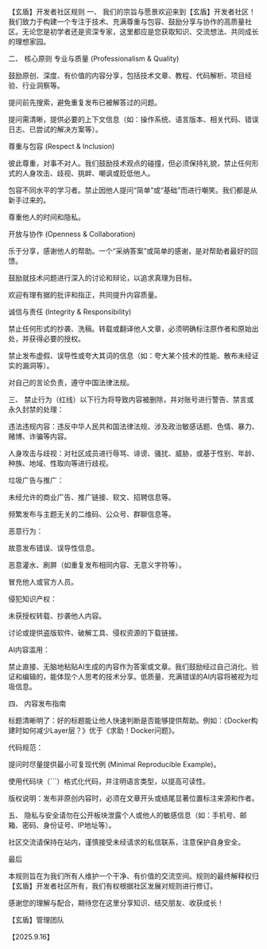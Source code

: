 【玄盾】开发者社区规则​​
​​一、 我们的宗旨与愿景​​
欢迎来到【玄盾】开发者社区！我们致力于构建一个​​专注于技术、充满尊重与包容、鼓励分享与协作​​的高质量社区。无论您是初学者还是资深专家，这里都应是您获取知识、交流想法、共同成长的理想家园。

​​二、 核心原则​​
​​专业与质量 (Professionalism & Quality)​​

​​鼓励原创、深度、有价值的内容分享​​，包括技术文章、教程、代码解析、项目经验、行业洞察等。

​​提问前先搜索​​，避免重复发布已被解答过的问题。

​​提问需清晰​​，提供必要的上下文信息（如：操作系统、语言版本、相关代码、错误日志、已尝试的解决方案等）。

​​尊重与包容 (Respect & Inclusion)​​

​​彼此尊重，对事不对人​​。我们鼓励技术观点的碰撞，但必须保持礼貌，禁止任何形式的人身攻击、歧视、挑衅、嘲讽或贬低他人。

​​包容不同水平的学习者​​。禁止因他人提问“简单”或“基础”而进行嘲笑。我们都是从新手过来的。

尊重他人的时间和隐私。

​​开放与协作 (Openness & Collaboration)​​

乐于分享，感谢他人的帮助。一个“采纳答案”或简单的感谢，是对帮助者最好的回馈。

鼓励就技术问题进行深入的讨论和辩论，以追求真理为目标。

欢迎有理有据的批评和指正，共同提升内容质量。

​​诚信与责任 (Integrity & Responsibility)​​

禁止任何形式的​​抄袭、洗稿​​。转载或翻译他人文章，必须​​明确标注原作者和原始出处​​，并获得必要的授权。

禁止发布虚假、误导性或夸大其词的信息（如：夸大某个技术的性能、散布未经证实的漏洞等）。

对自己的言论负责，遵守中国法律法规。

​​三、 禁止行为（红线）​​
以下行为将导致内容被删除，并对账号进行​​警告、禁言或永久封禁​​的处理：

​​违法违规内容​​：违反中华人民共和国法律法规、涉及政治敏感话题、色情、暴力、赌博、诈骗等内容。

​​人身攻击与歧视​​：对社区成员进行辱骂、诽谤、骚扰、威胁，或基于性别、年龄、种族、地域、性取向等进行歧视。

​​垃圾广告与推广​​：

未经允许的商业广告、推广链接、软文、招聘信息等。

频繁发布与主题无关的二维码、公众号、群聊信息等。

​​恶意行为​​：

故意发布错误、误导性信息。

恶意灌水、刷屏（如重复发布相同内容、无意义字符等）。

冒充他人或官方人员。

​​侵犯知识产权​​：

未获授权转载、抄袭他人内容。

讨论或提供盗版软件、破解工具、侵权资源的下载链接。

​​AI内容滥用​​：

​​禁止直接、无脑地粘贴AI生成的内容作为答案或文章​​。我们鼓励经过自己消化、验证和编辑的，能体现个人思考的技术分享。低质量、充满错误的AI内容将被视为垃圾信息。

​​四、 内容发布指南​​

​​标题清晰明了​​：好的标题能让他人快速判断是否能够提供帮助。例如：《Docker构建时如何减少Layer层？》优于《求助！Docker问题》。

​​代码规范​​：

提问时尽量提供​​最小可复现代例 (Minimal Reproducible Example)​​。

使用代码块（```）格式化代码，并注明语言类型，以提高可读性。

​​版权说明​​：发布非原创内容时，必须在文章开头或结尾显著位置标注来源和作者。


​​五、 隐私与安全​​
请勿在公开板块泄露个人或他人的敏感信息（如：手机号、邮箱、密码、身份证号、IP地址等）。

社区交流请保持在站内，谨慎接受未经请求的私信联系，注意保护自身安全。


​​最后​​

本规则旨在为我们所有人维护一个干净、有价值的交流空间。规则的最终解释权归【玄盾】开发者社区所有，我们有权根据社区发展对规则进行修订。

感谢您的理解与配合，期待您在这里分享知识、结交朋友、收获成长！

​​【玄盾】管理团队​​

​​【2025.9.16】​
